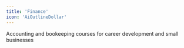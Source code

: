 ```yaml
---
title: 'Finance'
icon: 'AiOutlineDollar'
---
```


Accounting and bookeeping courses for career development and small businesses
